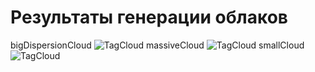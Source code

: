 # Результаты генерации облаков

bigDispersionCloud
![TagCloud](https://imgur.com/l7Ftesa)
massiveCloud
![TagCloud](https://imgur.com/Vulh2Mz)
smallCloud
![TagCloud](https://imgur.com/l3ThOcI)
